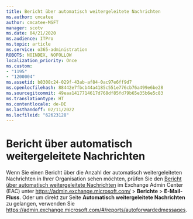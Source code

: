```yaml
---
title: Bericht über automatisch weitergeleitete Nachrichten
ms.author: cmcatee
author: cmcatee-MSFT
manager: scotv
ms.date: 04/21/2020
ms.audience: ITPro
ms.topic: article
ms.service: o365-administration
ROBOTS: NOINDEX, NOFOLLOW
localization_priority: Once
ms.custom:
- "1195"
- "1200004"
ms.assetid: b8308c24-029f-43ab-af84-0ac97e6ff9d7
ms.openlocfilehash: 88442e7fbcb44a4185c551e776cb76a499e6be28
ms.sourcegitcommit: 49eaa1417714617d768df85fd79b65e35b6e5c83
ms.translationtype: HT
ms.contentlocale: de-DE
ms.lasthandoff: 02/11/2022
ms.locfileid: "62623128"
---
```

# <a name="auto-forwarded-messages-report"></a>Bericht über automatisch weitergeleitete Nachrichten

Wenn Sie einen Bericht über die Anzahl der automatisch weitergeleiteten Nachrichten in Ihrer Organisation sehen möchten, prüfen Sie den [Bericht über automatisch weitergeleitete Nachrichten](https://docs.microsoft.com/exchange/monitoring/mail-flow-reports/mfr-auto-forwarded-messages-report) im Exchange Admin Center (EAC) unter <https://admin.exchange.microsoft.com/> \> **Berichte** \> **E-Mail-Fluss**. Oder um direkt zur Seite **Automatisch weitergeleitete Nachrichten** zu gelangen, verwenden Sie <https://admin.exchange.microsoft.com/#/reports/autoforwardedmessages>.
  